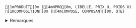 ```ansi wrap frame="none"
[1mPRODUIT[0m ([4mNPRO[0m, LIBELLE, PRIX_U, POIDS_U)
[1mCOMPOSITION[0m ([4mCOMPOSE, COMPOSANT[0m, QTE)
```

<details>
    <summary>Remarques</summary>

* Un produit est identifié par son numéro `NPRO`, son libellé `LIBELLE`, son prix unitaire `PRIX_U` et son poids unitaire `POIDS_U`.
* La relation `COMPOSITION` décrit la composition des produits : Chaque ligne de la relation `COMPOSITION` indique que le produit identifié par `COMPOSE` est composé du produit identifié par `COMPOSANT` en quantité `QTE`.
* Seuls les produits composés ont une entrée dans la relation `COMPOSITION`.
* Un produit peut être composé de plusieurs produits, et un produit peut être le composant de plusieurs produits.
* La relation `COMPOSITION` est une relation réflexive : un produit peut être composé de lui-même.
* La relation `COMPOSITION` est une relation symétrique : si le produit A est composé du produit B, alors le produit B est le composant du produit A.
* Seuls les composants finaux ont un prix et un poids unitaires.

</details>
